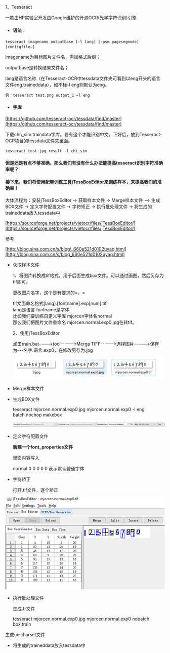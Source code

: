 1、Tesseract

一款由HP实验室开发由Google维护的开源OCR\(光学字符识别\)引擎

* #### 语法：

```
tesseract imagename outputbase [-l lang] [-psm pagesegmode] [configfile…]
```

imagename为目标图片文件名，需加格式后缀；

outputbase是转换结果文件名；

lang是语言名称（在Tesseract-OCR中tessdata文件夹可看到以eng开头的语言文件eng.traineddata），如不标-l eng则默认为eng。

```
例：tesseract test.png output_1 –l eng
```

* #### 字库

[https://github.com/tesseract-ocr/tessdata/find/master](https://github.com/tesseract-ocr/tessdata/find/master)

下载chi\\_sim.traindata字库。要有这个才能识别中文。下好后，放到Tesseract-OCR项目的tessdata文件夹里面。

```
tesseract test.jpg result -l chi_sim
```

#### 但是还是有点不够准确，那么我们有没有什么办法能提高tesseract识别字符准确率呢？

#### 接下来，我们将使用配套训练工具jTessBoxEditor来训练样本，来提高我们的准确率！

大体流程为：安装jTessBoxEditor -&gt; 获取样本文件 -&gt; Merge样本文件 –&gt; 生成BOX文件 -&gt; 定义字符配置文件 -&gt; 字符矫正 -&gt; 执行批处理文件 -&gt; 将生成的traineddata放入tessdata中

[https://sourceforge.net/projects/vietocr/files/jTessBoxEditor/](https://sourceforge.net/projects/vietocr/files/jTessBoxEditor/)

参考

[http://blog.sina.com.cn/s/blog\_660e521d0102uyaq.html](http://blog.sina.com.cn/s/blog_660e521d0102uyaq.html)

* 获取样本文件

  1、将图片转换成tif格式，用于后面生成box文件。可以通过画图，然后另存为tif即可。

  更改图片名字，这个是有要求的=。=

  tif文面命名格式\[lang\].\[fontname\].exp\[num\].tif  
  lang是语言 fontname是字体  
  比如我们要训练自定义字库 mjorcen字体名normal  
  那么我们把图片文件重命名 mjorcen.normal.exp0.jpg在转tif。

  2、使用jTessBoxEditor

  点击train.bat----&gt;tool-----&gt;Merga TIFF-----&gt;选择图片-----&gt;保存为---名字.语言.exp0，在修改另存为.jpg

  ![](/assets/traintif.png)

* Merge样本文件

* 生成BOX文件

  tesseract mjorcen.normal.exp0.jpg mjorcen.normal.exp0 -l eng batch.nochop makebox

  ![](/assets/trainBox.png)

* 定义字符配置文件

  **新建一个font\_properties文件**

  里面内容写入

  normal 0 0 0 0 0 表示默认普通字体

* 字符矫正

  打开.tif文件，逐个矫正

![](/assets/trainchange.png)

* 执行批处理文件

  生成.tr文件

  tesseract  mjorcen.normal.exp0.jpg mjorcen.normal.exp0  nobatch box.train

 生成unicharset文件

* 将生成的traineddata放入tessdata中



